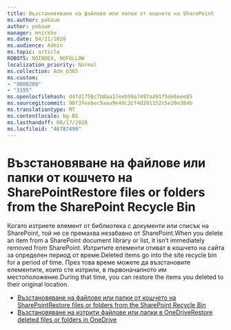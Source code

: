 ```yaml
---
title: Възстановяване на файлове или папки от кошчето на SharePoint
ms.author: pebaum
author: pebaum
manager: mnirkhe
ms.date: 04/21/2020
ms.audience: Admin
ms.topic: article
ROBOTS: NOINDEX, NOFOLLOW
localization_priority: Normal
ms.collection: Adm_O365
ms.custom:
- "9000209"
- "3195"
ms.openlocfilehash: d4fd1758c7b0aa17eeb99a7497a491f5de6eee85
ms.sourcegitcommit: 90f37eebec9aaa9e49c2cf4d201152c5e20e384b
ms.translationtype: MT
ms.contentlocale: bg-BG
ms.lasthandoff: 08/17/2020
ms.locfileid: "46787490"
---
```

# <a name="restore-files-or-folders-from-the-sharepoint-recycle-bin"></a><span data-ttu-id="ef0e5-102">Възстановяване на файлове или папки от кошчето на SharePoint</span><span class="sxs-lookup"><span data-stu-id="ef0e5-102">Restore files or folders from the SharePoint Recycle Bin</span></span> 

<span data-ttu-id="ef0e5-103">Когато изтриете елемент от библиотека с документи или списък на SharePoint, той не се премахва незабавно от SharePoint.</span><span class="sxs-lookup"><span data-stu-id="ef0e5-103">When you delete an item from a SharePoint document library or list, it isn’t immediately removed from SharePoint.</span></span> <span data-ttu-id="ef0e5-104">Изтритите елементи отиват в кошчето на сайта за определен период от време.</span><span class="sxs-lookup"><span data-stu-id="ef0e5-104">Deleted items go into the site recycle bin for a period of time.</span></span> <span data-ttu-id="ef0e5-105">През това време можете да възстановите елементите, които сте изтрили, в първоначалното им местоположение.</span><span class="sxs-lookup"><span data-stu-id="ef0e5-105">During that time, you can restore the items you deleted to their original location.</span></span>

- [<span data-ttu-id="ef0e5-106">Възстановяване на файлове или папки от кошчето на SharePoint</span><span class="sxs-lookup"><span data-stu-id="ef0e5-106">Restore files or folders from the SharePoint Recycle Bin</span></span>](https://support.office.com/article/Restore-items-in-the-Recycle-Bin-of-a-SharePoint-site-6df466b6-55f2-4898-8d6e-c0dff851a0be)
- [<span data-ttu-id="ef0e5-107">Възстановяване на изтрити файлове или папки в OneDrive</span><span class="sxs-lookup"><span data-stu-id="ef0e5-107">Restore deleted files or folders in OneDrive</span></span>](https://support.office.com/article/restore-deleted-files-or-folders-in-onedrive-949ada80-0026-4db3-a953-c99083e6a84f)
